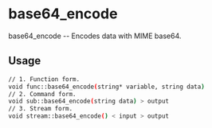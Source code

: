 # base64_encode
base64_encode -- Encodes data with MIME base64.

## Usage
```sh
// 1. Function form.
void func::base64_encode(string* variable, string data)
// 2. Command form.
void sub::base64_encode(string data) > output
// 3. Stream form.
void stream::base64_encode() < input > output
```
